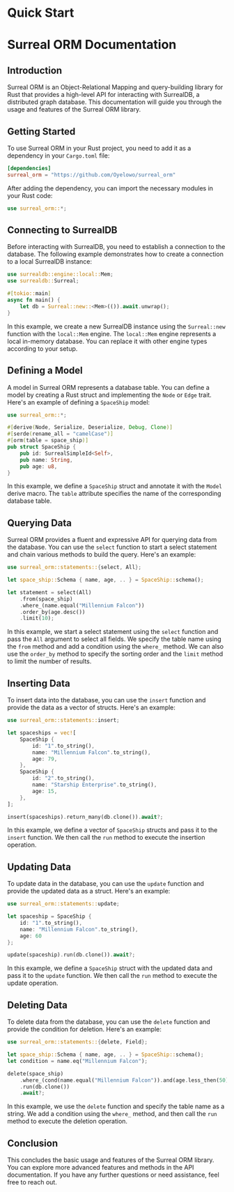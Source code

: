 # Quick Start

# Surreal ORM Documentation

## Introduction

Surreal ORM is an Object-Relational Mapping and query-building library for Rust
that provides a high-level API for interacting with SurrealDB, a distributed
graph database. This documentation will guide you through the usage and features
of the Surreal ORM library.

## Getting Started

To use Surreal ORM in your Rust project, you need to add it as a dependency in
your `Cargo.toml` file:

```toml
[dependencies]
surreal_orm = "https://github.com/Oyelowo/surreal_orm"
```

After adding the dependency, you can import the necessary modules in your Rust
code:

```rust
use surreal_orm::*;
```

## Connecting to SurrealDB

Before interacting with SurrealDB, you need to establish a connection to the
database. The following example demonstrates how to create a connection to a
local SurrealDB instance:

```rust
use surrealdb::engine::local::Mem;
use surrealdb::Surreal;

#[tokio::main]
async fn main() {
    let db = Surreal::new::<Mem>(()).await.unwrap();
}
```

In this example, we create a new SurrealDB instance using the `Surreal::new`
function with the `local::Mem` engine. The `local::Mem` engine represents a
local in-memory database. You can replace it with other engine types according
to your setup.

## Defining a Model

A model in Surreal ORM represents a database table. You can define a model by
creating a Rust struct and implementing the `Node` or `Edge` trait. Here's an example of
defining a `SpaceShip` model:

```rust
use surreal_orm::*;

#[derive(Node, Serialize, Deserialize, Debug, Clone)]
#[serde(rename_all = "camelCase")]
#[orm(table = space_ship)]
pub struct SpaceShip {
    pub id: SurrealSimpleId<Self>,
    pub name: String,
    pub age: u8,
}
```

In this example, we define a `SpaceShip` struct and annotate it with the `Model`
derive macro. The `table` attribute specifies the name of the corresponding
database table.

## Querying Data

Surreal ORM provides a fluent and expressive API for querying data from the
database. You can use the `select` function to start a select statement and
chain various methods to build the query. Here's an example:

```rust
use surreal_orm::statements::{select, All};

let space_ship::Schema { name, age, .. } = SpaceShip::schema();

let statement = select(All)
    .from(space_ship)
    .where_(name.equal("Millennium Falcon"))
    .order_by(age.desc())
    .limit(10);
```

In this example, we start a select statement using the `select` function and
pass the `All` argument to select all fields. We specify the table name using
the `from` method and add a condition using the `where_` method. We can also use
the `order_by` method to specify the sorting order and the `limit` method to
limit the number of results.

## Inserting Data

To insert data into the database, you can use the `insert` function and provide
the data as a vector of structs. Here's an example:

```rust
use surreal_orm::statements::insert;

let spaceships = vec![
    SpaceShip {
        id: "1".to_string(),
        name: "Millennium Falcon".to_string(),
        age: 79,
    },
    SpaceShip {
        id: "2".to_string(),
        name: "Starship Enterprise".to_string(),
        age: 15,
    },
];

insert(spaceships).return_many(db.clone()).await?;
```

In this example, we define a vector of `SpaceShip` structs and pass it to the
`insert` function. We then call the `run` method to execute the insertion
operation.

## Updating Data

To update data in the database, you can use the `update` function and provide
the updated data as a struct. Here's an example:

```rust
use surreal_orm::statements::update;

let spaceship = SpaceShip {
    id: "1".to_string(),
    name: "Millennium Falcon".to_string(),
    age: 60
};

update(spaceship).run(db.clone()).await?;
```

In this example, we define a `SpaceShip` struct with the updated data and pass
it to the `update` function. We then call the `run` method to execute the update
operation.

## Deleting Data

To delete data from the database, you can use the `delete` function and provide
the condition for deletion. Here's an example:

```rust
use surreal_orm::statements::{delete, Field};

let space_ship::Schema { name, age, .. } = SpaceShip::schema();
let condition = name.eq("Millennium Falcon");

delete(space_ship)
    .where_(cond(name.equal("Millennium Falcon")).and(age.less_then(50)))
    .run(db.clone())
    .await?;
```

In this example, we use the `delete` function and specify the table name as a
string. We add a condition using the `where_` method, and then call the `run`
method to execute the deletion operation.

## Conclusion

This concludes the basic usage and features of the Surreal ORM library. You can
explore more advanced features and methods in the API documentation. If you have
any further questions or need assistance, feel free to reach out.
